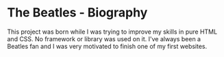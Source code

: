 # The Beatles - Biography

This project was born while I was trying to improve my skills in pure HTML and CSS.
No framework or library was used on it.
I've always been a Beatles fan and I was very motivated to finish one of my first websites.
